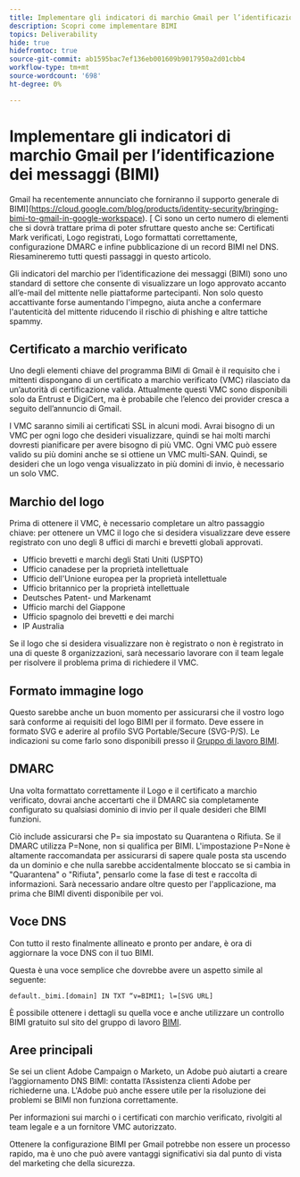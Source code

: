 ```yaml
---
title: Implementare gli indicatori di marchio Gmail per l’identificazione dei messaggi (BIMI)
description: Scopri come implementare BIMI
topics: Deliverability
hide: true
hidefromtoc: true
source-git-commit: ab1595bac7ef136eb001609b9017950a2d01cbb4
workflow-type: tm+mt
source-wordcount: '698'
ht-degree: 0%

---
```



# Implementare gli indicatori di marchio Gmail per l’identificazione dei messaggi (BIMI)

Gmail ha recentemente annunciato che forniranno il supporto generale di BIMI](https://cloud.google.com/blog/products/identity-security/bringing-bimi-to-gmail-in-google-workspace). [ Ci sono un certo numero di elementi che si dovrà trattare prima di poter sfruttare questo anche se: Certificati Mark verificati, Logo registrati, Logo formattati correttamente, configurazione DMARC e infine pubblicazione di un record BIMI nel DNS. Riesamineremo tutti questi passaggi in questo articolo.

Gli indicatori del marchio per l’identificazione dei messaggi (BIMI) sono uno standard di settore che consente di visualizzare un logo approvato accanto all’e-mail del mittente nelle piattaforme partecipanti. Non solo questo accattivante forse aumentando l&#39;impegno, aiuta anche a confermare l&#39;autenticità del mittente riducendo il rischio di phishing e altre tattiche spammy.

## Certificato a marchio verificato

Uno degli elementi chiave del programma BIMI di Gmail è il requisito che i mittenti dispongano di un certificato a marchio verificato (VMC) rilasciato da un’autorità di certificazione valida. Attualmente questi VMC sono disponibili solo da Entrust e DigiCert, ma è probabile che l’elenco dei provider cresca a seguito dell’annuncio di Gmail.

I VMC saranno simili ai certificati SSL in alcuni modi. Avrai bisogno di un VMC per ogni logo che desideri visualizzare, quindi se hai molti marchi dovresti pianificare per avere bisogno di più VMC. Ogni VMC può essere valido su più domini anche se si ottiene un VMC multi-SAN. Quindi, se desideri che un logo venga visualizzato in più domini di invio, è necessario un solo VMC.

## Marchio del logo

Prima di ottenere il VMC, è necessario completare un altro passaggio chiave: per ottenere un VMC il logo che si desidera visualizzare deve essere registrato con uno degli 8 uffici di marchi e brevetti globali approvati.

* Ufficio brevetti e marchi degli Stati Uniti (USPTO)
* Ufficio canadese per la proprietà intellettuale
* Ufficio dell&#39;Unione europea per la proprietà intellettuale
* Ufficio britannico per la proprietà intellettuale
* Deutsches Patent- und Markenamt
* Ufficio marchi del Giappone
* Ufficio spagnolo dei brevetti e dei marchi
* IP Australia

Se il logo che si desidera visualizzare non è registrato o non è registrato in una di queste 8 organizzazioni, sarà necessario lavorare con il team legale per risolvere il problema prima di richiedere il VMC.

## Formato immagine logo

Questo sarebbe anche un buon momento per assicurarsi che il vostro logo sarà conforme ai requisiti del logo BIMI per il formato. Deve essere in formato SVG e aderire al profilo SVG Portable/Secure (SVG-P/S). Le indicazioni su come farlo sono disponibili presso il [Gruppo di lavoro BIMI](https://bimigroup.org/svg-conversion-tools-released).

## DMARC

Una volta formattato correttamente il Logo e il certificato a marchio verificato, dovrai anche accertarti che il DMARC sia completamente configurato su qualsiasi dominio di invio per il quale desideri che BIMI funzioni.

Ciò include assicurarsi che P= sia impostato su Quarantena o Rifiuta. Se il DMARC utilizza P=None, non si qualifica per BIMI. L&#39;impostazione P=None è altamente raccomandata per assicurarsi di sapere quale posta sta uscendo da un dominio e che nulla sarebbe accidentalmente bloccato se si cambia in &quot;Quarantena&quot; o &quot;Rifiuta&quot;, pensarlo come la fase di test e raccolta di informazioni. Sarà necessario andare oltre questo per l&#39;applicazione, ma prima che BIMI diventi disponibile per voi.

## Voce DNS

Con tutto il resto finalmente allineato e pronto per andare, è ora di aggiornare la voce DNS con il tuo BIMI.

Questa è una voce semplice che dovrebbe avere un aspetto simile al seguente:

```
default._bimi.[domain] IN TXT “v=BIMI1; l=[SVG URL] 
```

È possibile ottenere i dettagli su quella voce e anche utilizzare un controllo BIMI gratuito sul sito del gruppo di lavoro [BIMI](https://bimigroup.org/implementation-guide).


## Aree principali

Se sei un client Adobe Campaign o Marketo, un Adobe può aiutarti a creare l’aggiornamento DNS BIMI: contatta l’Assistenza clienti Adobe per richiederne una. L&#39;Adobe può anche essere utile per la risoluzione dei problemi se BIMI non funziona correttamente.

Per informazioni sui marchi o i certificati con marchio verificato, rivolgiti al team legale e a un fornitore VMC autorizzato.

Ottenere la configurazione BIMI per Gmail potrebbe non essere un processo rapido, ma è uno che può avere vantaggi significativi sia dal punto di vista del marketing che della sicurezza.
